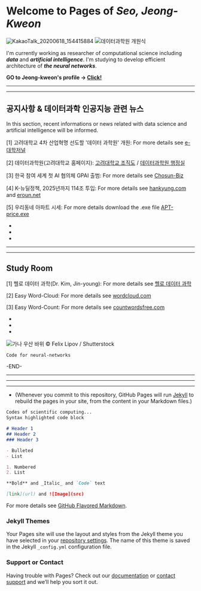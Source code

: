 # Welcome to Pages of **_Seo, Jeong-Kweon_**
![KakaoTalk_20200618_154415884](https://user-images.githubusercontent.com/26245409/84987346-ed162780-b17a-11ea-826d-696b1b21d83b.jpg)
![데이터과학원 개원식](https://user-images.githubusercontent.com/26245409/84987173-a9bbb900-b17a-11ea-9e0f-f0edbba00593.png)

I'm currently working as researcher of computational science including **_data_** and **_artificial intelligence_**. I'm studying to develop efficient architecture of **_the neural networks_**.

**GO to Jeong-kweon's profile -> [Click!](https://seojksc.github.io/profile)**

*******************************************************************************
 
*******************************************************************************

## 공지사항 & 데이터과학 인공지능 관련 뉴스
In this section, recent informations or news related with data science and artificial intelligence will be informed. 

[1] 고려대학교 4차 산업혁명 선도할 '데이터 과학원' 개원:
For more details see [e-대학저널](http://www.dhnews.co.kr/news/articleView.html?idxno=119645)

[2] 데이터과학원(고려대학교 홈페이지):
[고려대학교 조직도](http://www.korea.ac.kr/mbshome/mbs/university/subview.do?id=university_010107000000#map2) /
[데이터과학원 행정실](http://www.korea.ac.kr/cop/dept/deptMemberList.do?siteId=university&deptCode=KN02193&orgDeptCode=6677)

[3] 한국 참여 세계 첫 AI 협의체 GPAI 출범:
For more details see [Chosun-Biz](https://biz.chosun.com/site/data/html_dir/2020/06/15/2020061503778.html?utm_source=naver&utm_medium=original&utm_campaign=biz)

[4] K-뉴딜정책, 2025년까지 114조 투입:
For more details see [hankyung.com](https://www.hankyung.com/politics/article/2020071662357) and [eroun.net](http://www.eroun.net/news/articleView.html?idxno=12680)

[5] 우리동네 아파트 시세:
For more details download the .exe file [APT-price.exe](https://github.com/seojksc/seojksc.github.io/raw/master/APT-price.exe)

*

*

*

*******************************************************************************

*******************************************************************************

## Study Room
[1] 헬로 데이터 과학(Dr. Kim, Jin-young): For more details see [헬로 데이터 과학](http://www.hellodatascience.com/)

[2] Easy Word-Cloud: For more details see [wordcloud.com](https://www.wordclouds.com/)

[3] Easy Word-Count: For more details see [countwordsfree.com](https://countwordsfree.com/#)

*

*

*

![가나 우산 바위](https://user-images.githubusercontent.com/26245409/84734475-e309f280-afdb-11ea-99bf-480949e8a69f.jpg)
© Felix Lipov / Shutterstock

```markdown
Code for neural-networks
```

-END-

*******************************************************************************

*******************************************************************************

*******************************************************************************

* (Whenever you commit to this repository, GitHub Pages will run [Jekyll](https://jekyllrb.com/) to rebuild the pages in your site, from the content in your Markdown files.)

```markdown
Codes of scientific computing...
Syntax highlighted code block

# Header 1
## Header 2
### Header 3

- Bulleted
- List

1. Numbered
2. List

**Bold** and _Italic_ and `Code` text

[link](url) and ![Image](src)
```

For more details see [GitHub Flavored Markdown](https://guides.github.com/features/mastering-markdown/).


### Jekyll Themes

Your Pages site will use the layout and styles from the Jekyll theme you have selected in your [repository settings](https://github.com/seojksc/seojksc.github.io/settings). The name of this theme is saved in the Jekyll `_config.yml` configuration file.

### Support or Contact

Having trouble with Pages? Check out our [documentation](https://help.github.com/categories/github-pages-basics/) or [contact support](https://github.com/contact) and we’ll help you sort it out.
